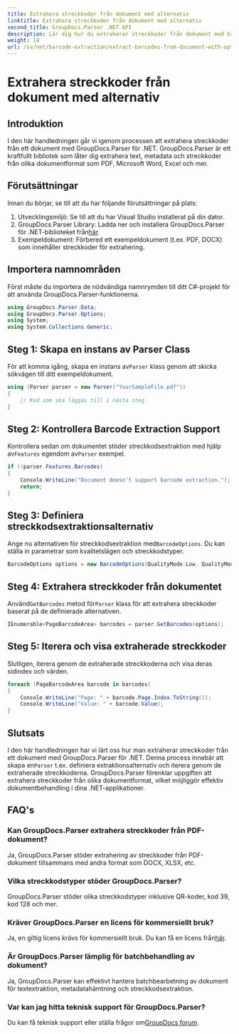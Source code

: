 ```yaml
---
title: Extrahera streckkoder från dokument med alternativ
linktitle: Extrahera streckkoder från dokument med alternativ
second_title: GroupDocs.Parser .NET API
description: Lär dig hur du extraherar streckkoder från dokument med GroupDocs.Parser för .NET. Omfattande handledning med kodexempel och vanliga frågor.
weight: 14
url: /sv/net/barcode-extraction/extract-barcodes-from-document-with-options/
---
```


# Extrahera streckkoder från dokument med alternativ

## Introduktion
I den här handledningen går vi igenom processen att extrahera streckkoder från ett dokument med GroupDocs.Parser för .NET. GroupDocs.Parser är ett kraftfullt bibliotek som låter dig extrahera text, metadata och streckkoder från olika dokumentformat som PDF, Microsoft Word, Excel och mer.
## Förutsättningar
Innan du börjar, se till att du har följande förutsättningar på plats:
1. Utvecklingsmiljö: Se till att du har Visual Studio installerat på din dator.
2.  GroupDocs.Parser Library: Ladda ner och installera GroupDocs.Parser för .NET-biblioteket från[här](https://releases.groupdocs.com/parser/net/).
3. Exempeldokument: Förbered ett exempeldokument (t.ex. PDF, DOCX) som innehåller streckkoder för extrahering.

## Importera namnområden
Först måste du importera de nödvändiga namnrymden till ditt C#-projekt för att använda GroupDocs.Parser-funktionerna.
```csharp
using GroupDocs.Parser.Data;
using GroupDocs.Parser.Options;
using System;
using System.Collections.Generic;
```
## Steg 1: Skapa en instans av Parser Class
 För att komma igång, skapa en instans av`Parser` klass genom att skicka sökvägen till ditt exempeldokument.
```csharp
using (Parser parser = new Parser("YourSampleFile.pdf"))
{
    // Kod som ska läggas till i nästa steg
}
```
## Steg 2: Kontrollera Barcode Extraction Support
 Kontrollera sedan om dokumentet stöder streckkodsextraktion med hjälp av`Features` egendom av`Parser` exempel.
```csharp
if (!parser.Features.Barcodes)
{
    Console.WriteLine("Document doesn't support barcode extraction.");
    return;
}
```
## Steg 3: Definiera streckkodsextraktionsalternativ
 Ange nu alternativen för streckkodsextraktion med`BarcodeOptions`. Du kan ställa in parametrar som kvalitetslägen och streckkodstyper.
```csharp
BarcodeOptions options = new BarcodeOptions(QualityMode.Low, QualityMode.Low, "QR");
```
## Steg 4: Extrahera streckkoder från dokumentet
 Använd`GetBarcodes` metod för`Parser` klass för att extrahera streckkoder baserat på de definierade alternativen.
```csharp
IEnumerable<PageBarcodeArea> barcodes = parser.GetBarcodes(options);
```
## Steg 5: Iterera och visa extraherade streckkoder
Slutligen, iterera genom de extraherade streckkoderna och visa deras sidindex och värden.
```csharp
foreach (PageBarcodeArea barcode in barcodes)
{
    Console.WriteLine("Page: " + barcode.Page.Index.ToString());
    Console.WriteLine("Value: " + barcode.Value);
}
```

## Slutsats
 I den här handledningen har vi lärt oss hur man extraherar streckkoder från ett dokument med GroupDocs.Parser för .NET. Denna process innebär att skapa en`Parser` t.ex. definiera extraktionsalternativ och iterera genom de extraherade streckkoderna. GroupDocs.Parser förenklar uppgiften att extrahera streckkoder från olika dokumentformat, vilket möjliggör effektiv dokumentbehandling i dina .NET-applikationer.

## FAQ's
### Kan GroupDocs.Parser extrahera streckkoder från PDF-dokument?
Ja, GroupDocs.Parser stöder extrahering av streckkoder från PDF-dokument tillsammans med andra format som DOCX, XLSX, etc.
### Vilka streckkodstyper stöder GroupDocs.Parser?
GroupDocs.Parser stöder olika streckkodstyper inklusive QR-koder, kod 39, kod 128 och mer.
### Kräver GroupDocs.Parser en licens för kommersiellt bruk?
 Ja, en giltig licens krävs för kommersiellt bruk. Du kan få en licens från[här](https://purchase.groupdocs.com/buy).
### Är GroupDocs.Parser lämplig för batchbehandling av dokument?
Ja, GroupDocs.Parser kan effektivt hantera batchbearbetning av dokument för textextraktion, metadatahämtning och streckkodsextraktion.
### Var kan jag hitta teknisk support för GroupDocs.Parser?
 Du kan få teknisk support eller ställa frågor om[GroupDocs forum](https://forum.groupdocs.com/c/parser/17).